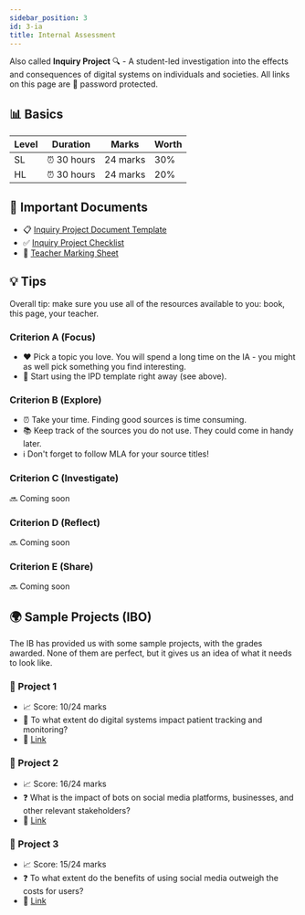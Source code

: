 ```yaml
---
sidebar_position: 3
id: 3-ia
title: Internal Assessment
---
```


Also called **Inquiry Project** 🔍 - A student-led investigation into the effects and consequences of digital systems on individuals and societies. All links on this page are 🔐 password protected.

## 📊 Basics

|Level| Duration | Marks | Worth | 
|------|-------|----|---|
| SL | ⏰ 30 hours| 24 marks | 30%|
| HL | ⏰ 30 hours| 24 marks | 20%|

## 📂 Important Documents
- 📋 [Inquiry Project Document Template](https://dcigroupadmin-my.sharepoint.com/:w:/g/personal/frederic_nevers_dulwich_org/EQfrkytsTk1DvNY4pKbN-MwBNfGeLycltCu7sc7be81grA?e=eenO5u)
- ✅ [Inquiry Project Checklist](https://dcigroupadmin-my.sharepoint.com/:b:/g/personal/frederic_nevers_dulwich_org/EScsgQb1VMRMlc3zRm9wabsBk5Qx5pBy058oLMfS1aAp8A?e=kkUhtd)
- 🎯 [Teacher Marking Sheet](https://dcigroupadmin-my.sharepoint.com/:b:/g/personal/frederic_nevers_dulwich_org/EdyVJE3VhntNhonixxw8xGQBmi6B98D3NRf2cAdOyr2mvg?e=0f9toH)

## 💡 Tips

Overall tip: make sure you use all of the resources available to you: book, this page, your teacher.

### Criterion A (Focus)
- ❤️ Pick a topic you love. You will spend a long time on the IA - you might as well pick something you find interesting.
- 📝 Start using the IPD template right away (see above).

### Criterion B (Explore)
- ⏰ Take your time. Finding good sources is time consuming.
- 📚 Keep track of the sources you do not use. They could come in handy later.
- ℹ Don't forget to follow MLA for your source titles!

### Criterion C (Investigate)
🔜 Coming soon

### Criterion D (Reflect)
🔜 Coming soon

### Criterion E (Share)
🔜 Coming soon

## 🌍 Sample Projects (IBO)
The IB has provided us with some sample projects, with the grades awarded. None of them are perfect, but it gives us an idea of what it needs to look like. 

### 📁 Project 1

- 📈 Score: 10/24 marks
- 🏥 To what extent do digital systems impact patient tracking and monitoring?
- 🔗 [Link](https://dcigroupadmin-my.sharepoint.com/:f:/g/personal/frederic_nevers_dulwich_org/EnUNqgiO92ZBrL1daBspPPQBRhBMiE5HZCiPZRJlUHcOoA?e=sL8ghO)

### 📁 Project 2

- 📈 Score: 16/24 marks
- ❓ What is the impact of bots on social media platforms, businesses, and other relevant stakeholders?
- 🔗 [Link](https://dcigroupadmin-my.sharepoint.com/:f:/g/personal/frederic_nevers_dulwich_org/EnXZE0ZTbJ5KgQSGEtdNwWcB6p87jMZBIcVzz2-w38lXFw?e=IcYUB7)

### 📁 Project 3

- 📈 Score: 15/24 marks
- ❓ To what extent do the benefits of using social media outweigh the costs for users?
- 🔗 [Link](https://dcigroupadmin-my.sharepoint.com/:f:/g/personal/frederic_nevers_dulwich_org/EvfuYe9pevtOoWyJ1wO-KugBduehujyRuzzXWQOwO1fEqg?e=tib6YV)


